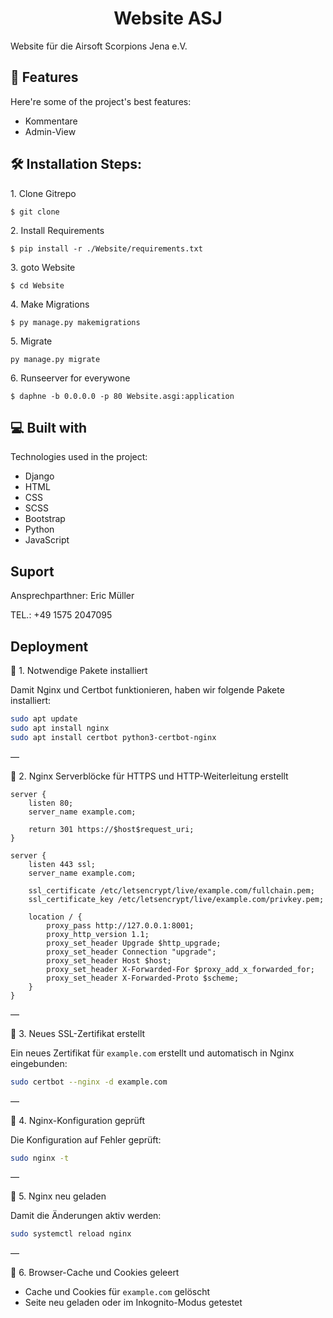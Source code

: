 <h1 align="center" id="title">Website ASJ</h1>

<p id="description">Website für die Airsoft Scorpions Jena e.V.</p>

  
  
<h2>🧐 Features</h2>

Here're some of the project's best features:

*   Kommentare
*   Admin-View

<h2>🛠️ Installation Steps:</h2>

<p>1. Clone Gitrepo</p>

```
$ git clone
```

<p>2. Install Requirements</p>

```
$ pip install -r ./Website/requirements.txt
```

<p>3. goto Website</p>

```
$ cd Website
```

<p>4. Make Migrations</p>

```
$ py manage.py makemigrations
```

<p>5. Migrate</p>

```
py manage.py migrate
```

<p>6. Runseerver for everywone</p>

```
$ daphne -b 0.0.0.0 -p 80 Website.asgi:application
```

  
  
<h2>💻 Built with</h2>

Technologies used in the project:

*   Django
*   HTML
*   CSS
*   SCSS
*   Bootstrap
*   Python
*   JavaScript

<h2>Suport</h2>

Ansprechparthner: Eric Müller<p>TEL.: +49 1575 2047095</p>

<h2>Deployment</h2>

🔹 1. Notwendige Pakete installiert

Damit Nginx und Certbot funktionieren, haben wir folgende Pakete installiert:

```bash
sudo apt update
sudo apt install nginx
sudo apt install certbot python3-certbot-nginx
```

—

🔹 2. Nginx Serverblöcke für HTTPS und HTTP-Weiterleitung erstellt

```nginx
server {
    listen 80;
    server_name example.com;

    return 301 https://$host$request_uri;
}

server {
    listen 443 ssl;
    server_name example.com;

    ssl_certificate /etc/letsencrypt/live/example.com/fullchain.pem;
    ssl_certificate_key /etc/letsencrypt/live/example.com/privkey.pem;

    location / {
        proxy_pass http://127.0.0.1:8001;
        proxy_http_version 1.1;
        proxy_set_header Upgrade $http_upgrade;
        proxy_set_header Connection "upgrade";
        proxy_set_header Host $host;
        proxy_set_header X-Forwarded-For $proxy_add_x_forwarded_for;
        proxy_set_header X-Forwarded-Proto $scheme;
    }
}
```

—

🔹 3. Neues SSL-Zertifikat erstellt

Ein neues Zertifikat für `example.com` erstellt und automatisch in Nginx eingebunden:

```bash
sudo certbot --nginx -d example.com
```

—

🔹 4. Nginx-Konfiguration geprüft

Die Konfiguration auf Fehler geprüft:

```bash
sudo nginx -t
```

—

🔹 5. Nginx neu geladen

Damit die Änderungen aktiv werden:

```bash
sudo systemctl reload nginx
```

—

🔹 6. Browser-Cache und Cookies geleert

- Cache und Cookies für `example.com` gelöscht
- Seite neu geladen oder im Inkognito-Modus getestet
